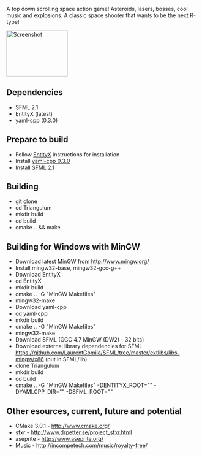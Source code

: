 A top down scrolling space action game! Asteroids, lasers, bosses, cool music and explosions. A classic space shooter that wants to be the next R-type!  

<img src="https://raw.githubusercontent.com/TransNeptunianStudios/Triangulum/133f56ebe55d6b3ef16aae516f3b3b06db9552df/images/Screenshot2.png" alt="Screenshot" style="width:160;height:120">


## Dependencies
* SFML 2.1
* EntityX (latest)
* yaml-cpp (0.3.0)

## Prepare to build
* Follow [EntityX](https://github.com/alecthomas/entityx.git) instructions for installation
* Install [yaml-cpp 0.3.0](https://code.google.com/p/yaml-cpp/)
* Install [SFML 2.1](http://www.sfml-dev.org/)

## Building 
* git clone
* cd Triangulum
* mkdir build
* cd build
* cmake .. && make

## Building for Windows with MinGW
* Download latest MinGW from http://www.mingw.org/
* Install mingw32-base, mingw32-gcc-g++
* Download EntityX
* cd EntityX
* mkdir build
* cmake .. -G "MinGW Makefiles"
* mingw32-make
* Download yaml-cpp
* cd yaml-cpp
* mkdir build
* cmake .. -G "MinGW Makefiles"
* mingw32-make
* Download SFML (GCC 4.7 MinGW (DW2) - 32 bits)
* Download external library dependencies for SFML https://github.com/LaurentGomila/SFML/tree/master/extlibs/libs-mingw/x86 (put in SFML/lib)
* clone Triangulum
* mkdir build
* cd build
* cmake .. -G "MinGW Makefiles" -DENTITYX_ROOT="<path to EntityX>" -DYAMLCPP_DIR="<path to yaml-cpp>" -DSFML_ROOT="<path to SFML>"

## Other esources, current, future and potential

* CMake 3.0.1     	- http://www.cmake.org/
* sfxr         		- http://www.drpetter.se/project_sfxr.html
* aseprite        	- http://www.aseprite.org/
* Music 			- http://incompetech.com/music/royalty-free/

